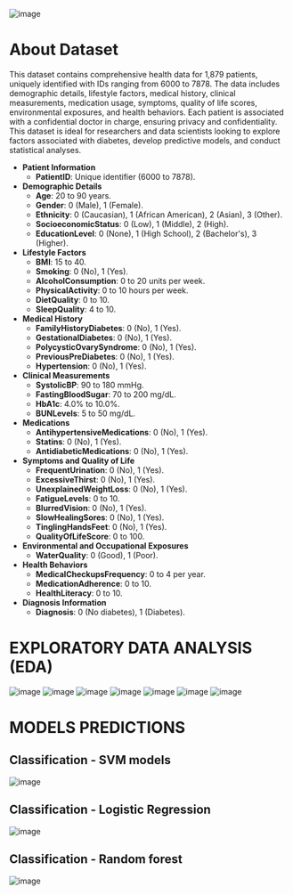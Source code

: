 

![image](https://github.com/vsynguyen/Diabetes-Analysis/assets/162006821/ea3b127d-9b02-4dcb-883d-913896f2e987)


# About Dataset
This dataset contains comprehensive health data for 1,879 patients, uniquely identified with IDs ranging from 6000 to 7878. The data includes demographic details, lifestyle factors, medical history, clinical measurements, medication usage, symptoms, quality of life scores, environmental exposures, and health behaviors. Each patient is associated with a confidential doctor in charge, ensuring privacy and confidentiality. This dataset is ideal for researchers and data scientists looking to explore factors associated with diabetes, develop predictive models, and conduct statistical analyses.

- **Patient Information**
    - **PatientID**: Unique identifier (6000 to 7878).
- **Demographic Details**
    - **Age**: 20 to 90 years.
    - **Gender**: 0 (Male), 1 (Female).
    - **Ethnicity**: 0 (Caucasian), 1 (African American), 2 (Asian), 3 (Other).
    - **SocioeconomicStatus**: 0 (Low), 1 (Middle), 2 (High).
    - **EducationLevel**: 0 (None), 1 (High School), 2 (Bachelor's), 3 (Higher).
- **Lifestyle Factors**
    - **BMI**: 15 to 40.
    - **Smoking**: 0 (No), 1 (Yes).
    - **AlcoholConsumption**: 0 to 20 units per week.
    - **PhysicalActivity**: 0 to 10 hours per week.
    - **DietQuality**: 0 to 10.
    - **SleepQuality**: 4 to 10.
- **Medical History**
    - **FamilyHistoryDiabetes**: 0 (No), 1 (Yes).
    - **GestationalDiabetes**: 0 (No), 1 (Yes).
    - **PolycysticOvarySyndrome**: 0 (No), 1 (Yes).
    - **PreviousPreDiabetes**: 0 (No), 1 (Yes).
    - **Hypertension**: 0 (No), 1 (Yes).
- **Clinical Measurements**
    - **SystolicBP**: 90 to 180 mmHg.
    - **FastingBloodSugar**: 70 to 200 mg/dL.
    - **HbA1c**: 4.0% to 10.0%.
    - **BUNLevels**: 5 to 50 mg/dL.
- **Medications**
    - **AntihypertensiveMedications**: 0 (No), 1 (Yes).
    - **Statins**: 0 (No), 1 (Yes).
    - **AntidiabeticMedications**: 0 (No), 1 (Yes).
- **Symptoms and Quality of Life**
    - **FrequentUrination**: 0 (No), 1 (Yes).
    - **ExcessiveThirst**: 0 (No), 1 (Yes).
    - **UnexplainedWeightLoss**: 0 (No), 1 (Yes).
    - **FatigueLevels**: 0 to 10.
    - **BlurredVision**: 0 (No), 1 (Yes).
    - **SlowHealingSores**: 0 (No), 1 (Yes).
    - **TinglingHandsFeet**: 0 (No), 1 (Yes).
    - **QualityOfLifeScore**: 0 to 100.
- **Environmental and Occupational Exposures**
    - **WaterQuality**: 0 (Good), 1 (Poor).
- **Health Behaviors**
    - **MedicalCheckupsFrequency**: 0 to 4 per year.
    - **MedicationAdherence**: 0 to 10.
    - **HealthLiteracy**: 0 to 10.
- **Diagnosis Information**
    - **Diagnosis**: 0 (No diabetes), 1 (Diabetes).
# EXPLORATORY DATA ANALYSIS (EDA)
![image](https://github.com/vsynguyen/Diabetes-Analysis/assets/162006821/d27832ab-fd76-405d-bb3a-4bae375756dc)
![image](https://github.com/vsynguyen/Diabetes-Analysis/assets/162006821/d27489d9-1ddf-4c56-b0dc-2008fce260ea)
![image](https://github.com/vsynguyen/Diabetes-Analysis/assets/162006821/f37f14dc-59d2-4f64-9602-0bcc4a132416)
![image](https://github.com/vsynguyen/Diabetes-Analysis/assets/162006821/314c469f-9f48-434a-a7ea-d28d8726039f)
![image](https://github.com/vsynguyen/Diabetes-Analysis/assets/162006821/57fa355e-9163-4618-987a-0072548f8c84)
![image](https://github.com/vsynguyen/Diabetes-Analysis/assets/162006821/f3e2120b-7d94-423a-941f-f72f75c9d0fd)
![image](https://github.com/vsynguyen/Diabetes-Analysis/assets/162006821/b329bef4-fdfa-4159-b954-0f73c77c0974)

# MODELS PREDICTIONS
## Classification - SVM models
![image](https://github.com/vsynguyen/Diabetes-Analysis/assets/162006821/585210b4-f41c-4479-b230-b184e3b528e5)
## Classification - Logistic Regression
![image](https://github.com/vsynguyen/Diabetes-Analysis/assets/162006821/e9838fb1-77e7-493f-99e0-647f6aedc403)
## Classification - Random forest
![image](https://github.com/vsynguyen/Diabetes-Analysis/assets/162006821/f76fc647-0aa2-4d02-9cad-229e07e99ebc)

